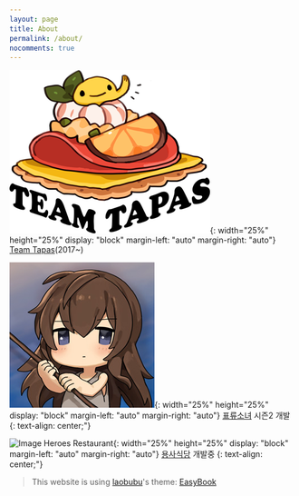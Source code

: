 ```yaml
---
layout: page
title: About
permalink: /about/
nocomments: true
---
```


![Image Team Tapas](/assets/img/about/teamtapas-logox2.png){: width="25%" height="25%" display: "block" margin-left: "auto" margin-right: "auto"}
[Team Tapas](http://teamtapas.com)(2017~)

![Image A Girl Adrift](/assets/img/about/agirladrift_thumb.jpg){: width="25%" height="25%" display: "block" margin-left: "auto" margin-right: "auto"}
[표류소녀](https://play.google.com/store/apps/details?id=exize.tapas.girlAdrift&hl=ko) 시즌2 개발
{: text-align: center;"}

![Image Heroes Restaurant](/assets/img/about/heroes_thumb.jpg){: width="25%" height="25%" display: "block" margin-left: "auto" margin-right: "auto"}
[용사식당](https://www.youtube.com/watch?v=IWErJBqhDWQ) 개발중
{: text-align: center;"}
  
> This website is using [laobubu](http://laobubu.net)'s theme: [EasyBook](https://github.com/laobubu/jekyll-theme-EasyBook)
